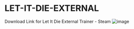 # LET-IT-DIE-EXTERNAL
Download Link for Let It Die External Trainer - Steam
![image](https://github.com/KleanOni/LET-IT-DIE-EXTERNAL/assets/103227752/929a7a18-ad9b-4ca8-95e8-c3281de8cd8d)
